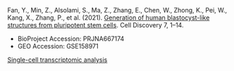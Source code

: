 Fan, Y., Min, Z., Alsolami, S., Ma, Z., Zhang, E., Chen, W., Zhong, K., Pei, W., Kang, X., Zhang, P., et al. (2021). [Generation of human blastocyst-like structures from pluripotent stem cells](https://doi.org/10.1038/s41421-021-00316-8). Cell Discovery 7, 1–14.

- BioProject Accession: PRJNA667174
- GEO Accession: GSE158971

[Single-cell transcriptomic analysis](https://jlduan.github.io/Replica/s41421-021-00316-8/notebooks/analyze.html)
